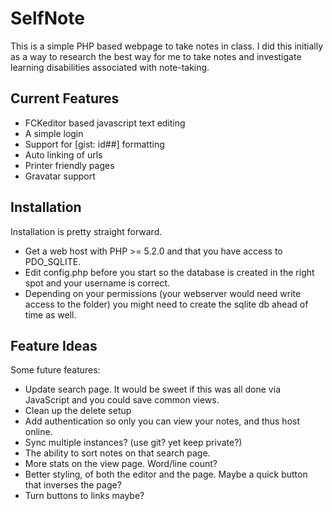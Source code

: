 # SelfNote

This is a simple PHP based webpage to take notes in class. I did this initially
as a way to research the best way for me to take notes and investigate learning
disabilities associated with note-taking.

## Current Features 

 * FCKeditor based javascript text editing
 * A simple login
 * Support for [gist: id##] formatting
 * Auto linking of urls
 * Printer friendly pages
 * Gravatar support

## Installation

Installation is pretty straight forward.

 * Get a web host with PHP >= 5.2.0 and that you have access to PDO_SQLITE.
 * Edit config.php before you start so the database is created in the right spot and your username is correct.
 * Depending on your permissions (your webserver would need write access to the folder) you might need to create the sqlite db ahead of time as well.

## Feature Ideas

Some future features:

 * Update search page. It would be sweet if this was all done via JavaScript and you could save common views.
 * Clean up the delete setup
 * Add authentication so only you can view your notes, and thus host online.
 * Sync multiple instances? (use git? yet keep private?)
 * The ability to sort notes on that search page.
 * More stats on the view page. Word/line count?
 * Better styling, of both the editor and the page. Maybe a quick button that inverses the page?
 * Turn buttons to links maybe?

